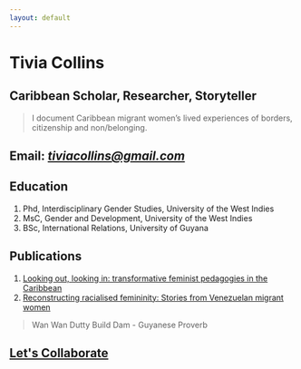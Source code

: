 ```yaml
---
layout: default
---
```


# Tivia Collins

## Caribbean Scholar, Researcher, Storyteller

> I document Caribbean migrant women’s lived experiences of borders, citizenship and non/belonging.

## Email: [*tiviacollins@gmail.com*](mailto:tiviacollins@gmail.com)

## Education

1. Phd, Interdisciplinary Gender Studies, University of the West Indies
2. MsC, Gender and Development, University of the West Indies
3. BSc, International Relations, University of Guyana

## Publications

1. [Looking out, looking in: transformative feminist pedagogies in the Caribbean](https://www.tandfonline.com/doi/full/10.1080/09540253.2025.2515864?src=exp-la)
2. [Reconstructing racialised femininity: Stories from Venezuelan migrant women](https://journals.sagepub.com/doi/abs/10.1080/21632324.2020.1809283)



> Wan Wan Dutty Build Dam - Guyanese Proverb



>
>


## [Let's Collaborate](www.tiviacollins.com)


